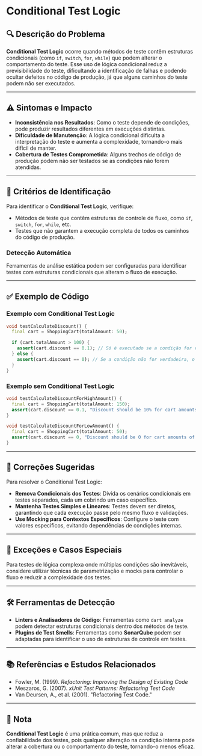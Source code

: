 # Conditional Test Logic

## 🔍 Descrição do Problema
**Conditional Test Logic** ocorre quando métodos de teste contêm estruturas condicionais (como `if`, `switch`, `for`, `while`) que podem alterar o comportamento do teste. Esse uso de lógica condicional reduz a previsibilidade do teste, dificultando a identificação de falhas e podendo ocultar defeitos no código de produção, já que alguns caminhos do teste podem não ser executados.

---

## ⚠️ Sintomas e Impacto
- **Inconsistência nos Resultados**: Como o teste depende de condições, pode produzir resultados diferentes em execuções distintas.
- **Dificuldade de Manutenção**: A lógica condicional dificulta a interpretação do teste e aumenta a complexidade, tornando-o mais difícil de manter.
- **Cobertura de Testes Comprometida**: Alguns trechos de código de produção podem não ser testados se as condições não forem atendidas.

---

## 🔑 Critérios de Identificação
Para identificar o **Conditional Test Logic**, verifique:
- Métodos de teste que contêm estruturas de controle de fluxo, como `if`, `switch`, `for`, `while`, etc.
- Testes que não garantem a execução completa de todos os caminhos do código de produção.

### Detecção Automática
Ferramentas de análise estática podem ser configuradas para identificar testes com estruturas condicionais que alteram o fluxo de execução.

---

## ✅ Exemplo de Código

### Exemplo com Conditional Test Logic

```dart
void testCalculateDiscount() {
  final cart = ShoppingCart(totalAmount: 50);

  if (cart.totalAmount > 100) {
    assert(cart.discount == 0.1); // Só é executado se a condição for verdadeira
  } else {
    assert(cart.discount == 0); // Se a condição não for verdadeira, o teste pode passar sem verificar todas as possibilidades
  }
}
```

### Exemplo sem Conditional Test Logic

```dart
void testCalculateDiscountForHighAmount() {
  final cart = ShoppingCart(totalAmount: 150);
  assert(cart.discount == 0.1, "Discount should be 10% for cart amounts over 100");
}

void testCalculateDiscountForLowAmount() {
  final cart = ShoppingCart(totalAmount: 50);
  assert(cart.discount == 0, "Discount should be 0 for cart amounts of 100 or less");
}
```

---

## 🚀 Correções Sugeridas
Para resolver o Conditional Test Logic:

- **Remova Condicionais dos Testes**: Divida os cenários condicionais em testes separados, cada um cobrindo um caso específico.
- **Mantenha Testes Simples e Lineares**: Testes devem ser diretos, garantindo que cada execução passe pelo mesmo fluxo e validações.
- **Use Mocking para Contextos Específicos**: Configure o teste com valores específicos, evitando dependências de condições internas.

---

## 🌟 Exceções e Casos Especiais
Para testes de lógica complexa onde múltiplas condições são inevitáveis, considere utilizar técnicas de parametrização e mocks para controlar o fluxo e reduzir a complexidade dos testes.

---

## 🛠 Ferramentas de Detecção
- **Linters e Analisadores de Código**: Ferramentas como `dart analyze` podem detectar estruturas condicionais dentro dos métodos de teste.
- **Plugins de Test Smells**: Ferramentas como **SonarQube** podem ser adaptadas para identificar o uso de estruturas de controle em testes.

---

## 📚 Referências e Estudos Relacionados
- Fowler, M. (1999). *Refactoring: Improving the Design of Existing Code*
- Meszaros, G. (2007). *xUnit Test Patterns: Refactoring Test Code*
- Van Deursen, A., et al. (2001). "Refactoring Test Code."

---

## 📝 Nota
**Conditional Test Logic** é uma prática comum, mas que reduz a confiabilidade dos testes, pois qualquer alteração na condição interna pode alterar a cobertura ou o comportamento do teste, tornando-o menos eficaz.
